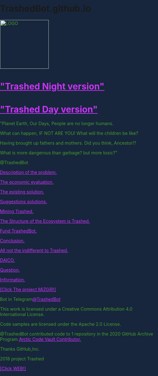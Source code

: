 # TrashedBot.github.io
<html>
 <head>
  <meta name="viewport" content="initial-scale=1.0, user-scalable=no">
    <meta http-equiv="Content-Type" content="text/html; charset=utf-8">
    <style>
      html, body {
        height: 100%;
        background: #17263C;
        margin: 0;
        padding: 0;
      }
      .letter {
        color: #f0883; 
        font-size: 120%; 
      } 
      p {color: #46A12B;}
      type="text/css">
      BODY {background: #17263C;} 
      A {color: #cc33ff;}
      .example {
          border: 1px dashed #cc33ff; 
          background: #17263C; 
          padding: 7px;
          font-size: 120%;
          margin: 0 0 1em; 
          white-space: normal; 
       }
    </style>
  </head>
 <body>
  <p><img src="http://trashedbot.github.io/images/TRASH.png" alt="LOGO"
          width="155" height="155"></p>
 </body>
</html>
<html>
<body>
<h1><a href="http://trashedbot.github.io/my-project">"Trashed Night version"</a></h1>
<h1><a href="http://trashedbot.github.io">"Trashed Day version"</a></h1>
<p>"Planet Earth, Our Days, People are no longer humans.</p>
<p>What can happen, IF NOT ARE YOU! What will the children be like?</p>
<p>Having brought up fathers and mothers. Did you think, Ancestor!?</p>
<p>What is more dangerous than garbage? but more toxic?"</p>
<p>@TrashedBot</p>
</body>
</html>
<html>
<body>
<p><a href="my-project/1.Description of the problem/Description of the problem.html">Description of the problem.</a></p>
<p><a href="my-project/2.The economic evaluation/The economic evaluation.html">The economic evaluation.</a></p>
<p><a href="my-project/3.The existing solution/The existing solution.html">The existing solution.</a></p>
<p><a href="my-project/4.Suggestions solutions/Suggestions solutions.html">Suggestions solutions.</a></p>
<p><a href="my-project/5.Mining Trashed/Mining Trashed.html">Mining Trashed.</a></p>
<p><a href="my-project/6.The Structure of the Ecosystem is Trashed/The Structure of the Ecosystem is Trashed.html">The Structure of the Ecosystem is Trashed.</a></p>
<p><a href="my-project/7.Fund TrashedBot/Fund TrashedBot.html">Fund TrashedBot.</a></p>
<p><a href="my-project/8.Conclusion/Conclusion.html">Conclusion.</a></p>
<p><a href="my-project/9.All not the indifferent to Trashed/All not the indifferent to Trashed.html">All not the indifferent to Trashed.</a></p>
<p><a href="my-project/10.DAICO/DAICO.html">DAICO.</a></p>
<p><a href="my-project/11.Question/Question.html">Question.</a></p>
<p><a href="my-project/12.Information/Information.html">Information.</a></p>
</body>
</html>
<p><a href="http://trashedbot.github.io/MiZGiR">[Click The project MiZGiR!]</a></p>
<p>Bot in Telegram<a href="https://t.me/TrashedBot">@TrashedBot</a></p>
<p>This work is licensed under a Creative Commons Attribution 4.0 International License.</p>
<p>Code samples are licensed under the Apache 2.0 License.</p>
<p>@TrashedBot contributed code to 1 repository in the 2020 GitHub Archive Program.<a href="https://archiveprogram.github.com/">Arctic Code Vault Contributor.</a></p>
<p>Thanks GitHub,Inc.</p>
<p>2018 project Trashed</p>
<p><a href="http://trashed.pw">[Click WEB!]</a></p>
